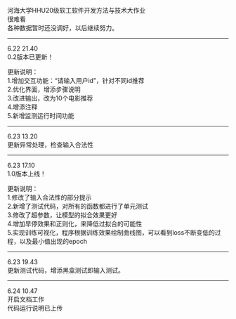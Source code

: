 河海大学HHU20级软工软件开发方法与技术大作业<br>
很难看<br>
各种数据暂时还没调好，以后继续努力。<br>
____________
6.22 21.40<br>
0.2版本已更新！<br>

更新说明：<br>
1.增加交互功能：“请输入用户id”，针对不同id推荐<br>
2.优化界面，增添步骤说明<br>
3.改进输出，改为10个电影推荐<br>
4.增添注释<br>
5.新增监测运行时间功能<br>
____________
6.23 13.20<br>
更新异常处理，检查输入合法性
<br>
____________
6.23 17.10 <br>
1.0版本上线！<br>

更新说明：<br>
1.修改了输入合法性的部分提示<br>
2.新增了测试代码，对所有的函数都进行了单元测试<br>
3.修改了超参数，让模型的拟合效果更好<br>
4.增加早停效果和正则化，来降低过拟合的可能性<br>
5.实现训练可视化，程序根据训练效果绘制曲线图，可以看到loss不断变低的过程，以及最小值出现的epoch<br>
____________
6.23 19.43<br>
更新测试代码，增添黑盒测试即输入测试。
____________
6.24 10.47<br>
开启文档工作<br>
代码运行说明已上传

